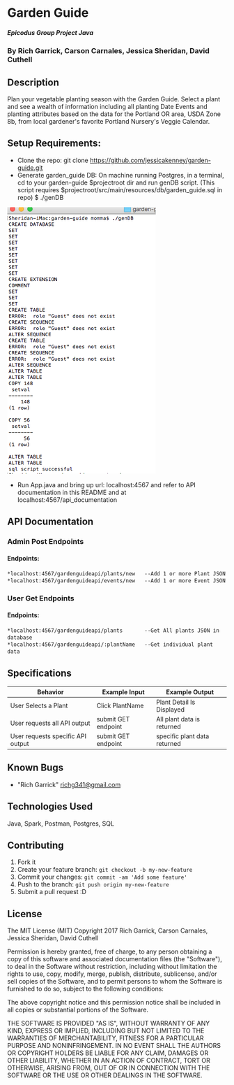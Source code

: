 # Garden Guide

##### Epicodus Group Project Java

### By Rich Garrick, Carson Carnales, Jessica Sheridan, David Cuthell

## Description

Plan your vegetable planting season with the Garden Guide. Select a plant and see a wealth
of information including all planting Date Events and planting attributes
based on the data for the Portland OR area, USDA Zone 8b, from local gardener's
favorite Portland Nursery's Veggie Calendar.  

## Setup Requirements:

* Clone the repo: 
	git clone https://github.com/jessicakenney/garden-guide.git
* Generate garden_guide DB:
	On machine running Postgres, in a terminal, cd to your garden-guide $projectroot dir and run genDB script.
	(This script requires $projectroot/src/main/resources/db/garden_guide.sql in repo) 
	$ ./genDB
   
![Alt text](src/main/resources/public/images/gendb.png)

* Run App.java and bring up url: localhost:4567 and refer to API documentation in this README and at localhost:4567/api_documentation

## API Documentation
### Admin Post Endpoints
#### Endpoints:
	*localhost:4567/gardenguideapi/plants/new	--Add 1 or more Plant JSON 
	*localhost:4567/gardenguideapi/events/new	--Add 1 or more Event JSON 

### User Get Endpoints
#### Endpoints:
	*localhost:4567/gardenguideapi/plants		--Get All plants JSON in database
	*localhost:4567/gardenguideapi/:plantName	--Get individual plant data 
	
## Specifications

| Behavior      | Example Input         | Example Output        |
| ------------- | ------------- | ------------- |
|  User Selects a Plant | Click PlantName | Plant Detail Is Displayed |
|  User requests all API output | submit GET endpoint | All plant data is returned |
|  User requests specific API output | submit GET endpoint | specific plant data returned |


## Known Bugs
* "Rich Garrick" <richg341@gmail.com>

## Technologies Used
Java, Spark, Postman, Postgres, SQL

## Contributing

1. Fork it
2. Create your feature branch: `git checkout -b my-new-feature`
3. Commit your changes: `git commit -am 'Add some feature'`
4. Push to the branch: `git push origin my-new-feature`
5. Submit a pull request :D


## License
The MIT License (MIT)
Copyright 2017 Rich Garrick, Carson Carnales, Jessica Sheridan, David Cuthell

Permission is hereby granted, free of charge, to any person obtaining a copy of this software and associated documentation files (the "Software"), to deal in the Software without restriction, including without limitation the rights to use, copy, modify, merge, publish, distribute, sublicense, and/or sell copies of the Software, and to permit persons to whom the Software is furnished to do so, subject to the following conditions:

The above copyright notice and this permission notice shall be included in all copies or substantial portions of the Software.

THE SOFTWARE IS PROVIDED "AS IS", WITHOUT WARRANTY OF ANY KIND, EXPRESS OR IMPLIED, INCLUDING BUT NOT LIMITED TO THE WARRANTIES OF MERCHANTABILITY, FITNESS FOR A PARTICULAR PURPOSE AND NONINFRINGEMENT. IN NO EVENT SHALL THE AUTHORS OR COPYRIGHT HOLDERS BE LIABLE FOR ANY CLAIM, DAMAGES OR OTHER LIABILITY, WHETHER IN AN ACTION OF CONTRACT, TORT OR OTHERWISE, ARISING FROM, OUT OF OR IN CONNECTION WITH THE SOFTWARE OR THE USE OR OTHER DEALINGS IN THE SOFTWARE.
